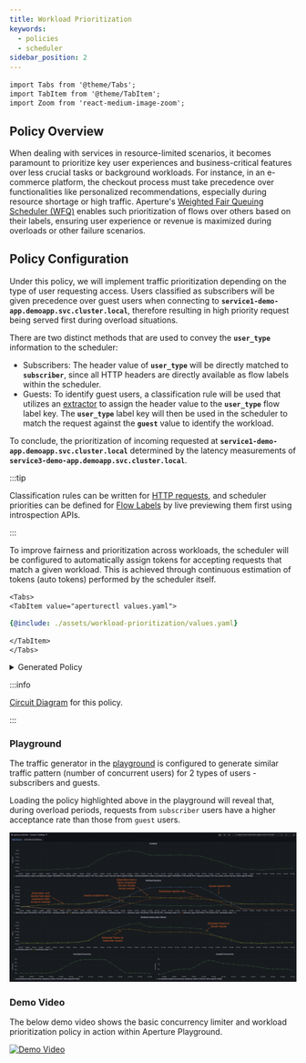 ```yaml
---
title: Workload Prioritization
keywords:
  - policies
  - scheduler
sidebar_position: 2
---
```


```mdx-code-block
import Tabs from '@theme/Tabs';
import TabItem from '@theme/TabItem';
import Zoom from 'react-medium-image-zoom';
```

## Policy Overview

When dealing with services in resource-limited scenarios, it becomes paramount
to prioritize key user experiences and business-critical features over less
crucial tasks or background workloads. For instance, in an e-commerce platform,
the checkout process must take precedence over functionalities like personalized
recommendations, especially during resource shortage or high traffic. Aperture's
[Weighted Fair Queuing Scheduler (WFQ)](/concepts/flow-control/components/load-scheduler.md#scheduler)
enables such prioritization of flows over others based on their labels, ensuring
user experience or revenue is maximized during overloads or other failure
scenarios.

## Policy Configuration

Under this policy, we will implement traffic prioritization depending on the
type of user requesting access. Users classified as subscribers will be given
precedence over guest users when connecting to
**`service1-demo-app.demoapp.svc.cluster.local`**, therefore resulting in high
priority request being served first during overload situations.

There are two distinct methods that are used to convey the **`user_type`**
information to the scheduler:

- Subscribers: The header value of **`user_type`** will be directly matched to
  **`subscriber`**, since all HTTP headers are directly available as flow labels
  within the scheduler.
- Guests: To identify guest users, a classification rule will be used that
  utilizes an
  [extractor](/concepts/flow-control/resources/classifier.md#extractors) to
  assign the header value to the **`user_type`** flow label key. The
  **`user_type`** label key will then be used in the scheduler to match the
  request against the **`guest`** value to identify the workload.

To conclude, the prioritization of incoming requested at
**`service1-demo-app.demoapp.svc.cluster.local`** determined by the latency
measurements of **`service3-demo-app.demoapp.svc.cluster.local`**.

:::tip

Classification rules can be written for
[HTTP requests](/concepts/flow-control/resources/classifier.md#live-previewing-requests),
and scheduler priorities can be defined for
[Flow Labels](/concepts/flow-control/flow-label.md#live-previewing-flow-labels)
by live previewing them first using introspection APIs.

:::

To improve fairness and prioritization across workloads, the scheduler will be
configured to automatically assign tokens for accepting requests that match a
given workload. This is achieved through continuous estimation of tokens (auto
tokens) performed by the scheduler itself.

```mdx-code-block
<Tabs>
<TabItem value="aperturectl values.yaml">
```

```yaml
{@include: ./assets/workload-prioritization/values.yaml}
```

```mdx-code-block
</TabItem>
</Tabs>
```

<details><summary>Generated Policy</summary>
<p>

```yaml
{@include: ./assets/workload-prioritization/policy.yaml}
```

</p>
</details>

:::info

[Circuit Diagram](./assets/workload-prioritization/graph.mmd.svg) for this
policy.

:::

### Playground

The traffic generator in the
[playground](https://github.com/fluxninja/aperture/blob/main/playground/README.md)
is configured to generate similar traffic pattern (number of concurrent users)
for 2 types of users - subscribers and guests.

Loading the policy highlighted above in the playground will reveal that, during
overload periods, requests from `subscriber` users have a higher acceptance rate
than those from `guest` users.

<Zoom>

![Workload Prioritization](./assets/workload-prioritization/dashboard.png)

</Zoom>

### Demo Video

The below demo video shows the basic concurrency limiter and workload
prioritization policy in action within Aperture Playground.

[![Demo Video](https://img.youtube.com/vi/m070bAvrDHM/0.jpg)](https://www.youtube.com/watch?v=m070bAvrDHM)
